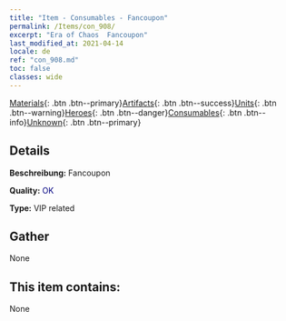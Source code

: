 ```yaml
---
title: "Item - Consumables - Fancoupon"
permalink: /Items/con_908/
excerpt: "Era of Chaos  Fancoupon"
last_modified_at: 2021-04-14
locale: de
ref: "con_908.md"
toc: false
classes: wide
---
```

 [Materials](/de/Items/){: .btn .btn--primary}[Artifacts](/de/Items/Artifacts/){: .btn .btn--success}[Units](/de/Items/Units/){: .btn .btn--warning}[Heroes](/de/Items/Heroes/){: .btn .btn--danger}[Consumables](/de/Items/Consumables/){: .btn .btn--info}[Unknown](/de/Items/Unknown/){: .btn .btn--primary}

## Details
 **Beschreibung:** Fancoupon

 **Quality:** <span style="color: #000080">OK</span>

 **Type:** VIP related

## Gather

  None

## This item contains:

  None

